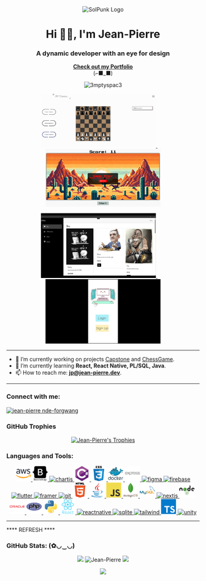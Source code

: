 <p align="center">
  <img src="https://github.com/3mptySpac3/3mptySpac3/blob/main/SolPunk.png" alt="SolPunk Logo">
</p>
<h1 align="center">Hi ✌🏾, I'm Jean-Pierre</h1>
<h3 align="center">A dynamic developer with an eye for design</h3>

<p align="center">
  <a href="https://www.jean-pierre.dev/"><strong>Check out my Portfolio</strong></a> <br>
  (⌐■_■)
</p>

<p align="center">
  <img src="https://komarev.com/ghpvc/?username=3mptyspac3&label=Profile%20views&color=0e75b6&style=flat" alt="3mptyspac3" />
</p>

<p align="center">
  <a href="https://github.com/3mptySpac3/ChessGame">
    <img src="mychess.png" width="300" alt="Project 1">
  </a> &nbsp;&nbsp;&nbsp;&nbsp;&nbsp;
  <a href="https://github.com/3mptySpac3/Dino">
    <img src="DinoGame.png" width="300" alt="Project 2">
  </a>
</p>
<p align="center">
  <a href="https://github.com/3mptySpac3/CSharp-Project-CPRG211">
    <img src="v41.png" width="300" alt="Project 3">
  </a> &nbsp;&nbsp;&nbsp;&nbsp;&nbsp;
  <a href="https://www.figma.com/proto/ofp2312WjvSgK8VpW6jcpK/Software-analysis?type=design&node-id=159-5601&t=GWH9vHRzun0qBtUZ-1&scaling=scale-down&page-id=82%3A649&starting-point-node-id=159%3A5601">
    <img src="Capstone1.jpg" width="300" alt="Project 4">
  </a>
</p>

---

- 🔭 I’m currently working on projects [Capstone](https://github.com/3mptySpac3/CAPSTONE.git) and [ChessGame](https://github.com/3mptySpac3/ChessGame.git).
- 🌱 I’m currently learning **React, React Native, PL/SQL, Java**.
- 📫 How to reach me: **jp@jean-pierre.dev**.

---

### Connect with me:
<p align="left">
  <a href="https://www.linkedin.com/in/jean-pierre-n/" target="_blank">
    <img align="center" src="https://raw.githubusercontent.com/rahuldkjain/github-profile-readme-generator/master/src/images/icons/Social/linked-in-alt.svg" alt="jean-pierre nde-forgwang" height="30" width="40" />
  </a>
</p>

### GitHub Trophies
<p align="center">
  <a href="https://github.com/ryo-ma/github-profile-trophy">
    <img src="https://github-profile-trophy.vercel.app/?username=3mptySpac3&theme=darkhub&no-frame=true&no-bg=true&margin-w=4" alt="Jean-Pierre's Trophies" />
  </a>
</p>

<h3 align="left">Languages and Tools:</h3>
<p align="center"> <a href="https://aws.amazon.com" target="_blank" rel="noreferrer"> <img src="https://raw.githubusercontent.com/devicons/devicon/master/icons/amazonwebservices/amazonwebservices-original-wordmark.svg" alt="aws" width="40" height="40"/> </a> <a href="https://getbootstrap.com" target="_blank" rel="noreferrer"> <img src="https://raw.githubusercontent.com/devicons/devicon/master/icons/bootstrap/bootstrap-plain-wordmark.svg" alt="bootstrap" width="40" height="40"/> </a> <a href="https://www.chartjs.org" target="_blank" rel="noreferrer"> <img src="https://www.chartjs.org/media/logo-title.svg" alt="chartjs" width="40" height="40"/> </a> <a href="https://www.w3schools.com/cs/" target="_blank" rel="noreferrer"> <img src="https://raw.githubusercontent.com/devicons/devicon/master/icons/csharp/csharp-original.svg" alt="csharp" width="40" height="40"/> </a> <a href="https://www.w3schools.com/css/" target="_blank" rel="noreferrer"> <img src="https://raw.githubusercontent.com/devicons/devicon/master/icons/css3/css3-original-wordmark.svg" alt="css3" width="40" height="40"/> </a> <a href="https://www.docker.com/" target="_blank" rel="noreferrer"> <img src="https://raw.githubusercontent.com/devicons/devicon/master/icons/docker/docker-original-wordmark.svg" alt="docker" width="40" height="40"/> </a> <a href="https://expressjs.com" target="_blank" rel="noreferrer"> <img src="https://raw.githubusercontent.com/devicons/devicon/master/icons/express/express-original-wordmark.svg" alt="express" width="40" height="40"/> </a> <a href="https://www.figma.com/" target="_blank" rel="noreferrer"> <img src="https://www.vectorlogo.zone/logos/figma/figma-icon.svg" alt="figma" width="40" height="40"/> </a> <a href="https://firebase.google.com/" target="_blank" rel="noreferrer"> <img src="https://www.vectorlogo.zone/logos/firebase/firebase-icon.svg" alt="firebase" width="40" height="40"/> </a> <a href="https://flutter.dev" target="_blank" rel="noreferrer"> <img src="https://www.vectorlogo.zone/logos/flutterio/flutterio-icon.svg" alt="flutter" width="40" height="40"/> </a> <a href="https://www.framer.com/" target="_blank" rel="noreferrer"> <img src="https://www.vectorlogo.zone/logos/framer/framer-icon.svg" alt="framer" width="40" height="40"/> </a> <a href="https://git-scm.com/" target="_blank" rel="noreferrer"> <img src="https://www.vectorlogo.zone/logos/git-scm/git-scm-icon.svg" alt="git" width="40" height="40"/> </a> <a href="https://www.w3.org/html/" target="_blank" rel="noreferrer"> <img src="https://raw.githubusercontent.com/devicons/devicon/master/icons/html5/html5-original-wordmark.svg" alt="html5" width="40" height="40"/> </a> <a href="https://www.java.com" target="_blank" rel="noreferrer"> <img src="https://raw.githubusercontent.com/devicons/devicon/master/icons/java/java-original.svg" alt="java" width="40" height="40"/> </a> <a href="https://developer.mozilla.org/en-US/docs/Web/JavaScript" target="_blank" rel="noreferrer"> <img src="https://raw.githubusercontent.com/devicons/devicon/master/icons/javascript/javascript-original.svg" alt="javascript" width="40" height="40"/> </a> <a href="https://www.mongodb.com/" target="_blank" rel="noreferrer"> <img src="https://raw.githubusercontent.com/devicons/devicon/master/icons/mongodb/mongodb-original-wordmark.svg" alt="mongodb" width="40" height="40"/> </a> <a href="https://www.mysql.com/" target="_blank" rel="noreferrer"> <img src="https://raw.githubusercontent.com/devicons/devicon/master/icons/mysql/mysql-original-wordmark.svg" alt="mysql" width="40" height="40"/> </a> <a href="https://nextjs.org/" target="_blank" rel="noreferrer"> <img src="https://cdn.worldvectorlogo.com/logos/nextjs-2.svg" alt="nextjs" width="40" height="40"/> </a> <a href="https://nodejs.org" target="_blank" rel="noreferrer"> <img src="https://raw.githubusercontent.com/devicons/devicon/master/icons/nodejs/nodejs-original-wordmark.svg" alt="nodejs" width="40" height="40"/> </a> <a href="https://www.oracle.com/" target="_blank" rel="noreferrer"> <img src="https://raw.githubusercontent.com/devicons/devicon/master/icons/oracle/oracle-original.svg" alt="oracle" width="40" height="40"/> </a> <a href="https://www.php.net" target="_blank" rel="noreferrer"> <img src="https://raw.githubusercontent.com/devicons/devicon/master/icons/php/php-original.svg" alt="php" width="40" height="40"/> </a> <a href="https://www.python.org" target="_blank" rel="noreferrer"> <img src="https://raw.githubusercontent.com/devicons/devicon/master/icons/python/python-original.svg" alt="python" width="40" height="40"/> </a> <a href="https://reactjs.org/" target="_blank" rel="noreferrer"> <img src="https://raw.githubusercontent.com/devicons/devicon/master/icons/react/react-original-wordmark.svg" alt="react" width="40" height="40"/> </a> <a href="https://reactnative.dev/" target="_blank" rel="noreferrer"> <img src="https://reactnative.dev/img/header_logo.svg" alt="reactnative" width="40" height="40"/> </a> <a href="https://www.sqlite.org/" target="_blank" rel="noreferrer"> <img src="https://www.vectorlogo.zone/logos/sqlite/sqlite-icon.svg" alt="sqlite" width="40" height="40"/> </a> <a href="https://tailwindcss.com/" target="_blank" rel="noreferrer"> <img src="https://www.vectorlogo.zone/logos/tailwindcss/tailwindcss-icon.svg" alt="tailwind" width="40" height="40"/> </a> <a href="https://www.typescriptlang.org/" target="_blank" rel="noreferrer"> <img src="https://raw.githubusercontent.com/devicons/devicon/master/icons/typescript/typescript-original.svg" alt="typescript" width="40" height="40"/> </a> <a href="https://unity.com/" target="_blank" rel="noreferrer"> <img src="https://www.vectorlogo.zone/logos/unity3d/unity3d-icon.svg" alt="unity" width="40" height="40"/> </a> </p>


___
 **** REFRESH ****
### GitHub Stats: (✿◡‿◡)

<p align="center">
  <img src="https://github-readme-stats.vercel.app/api?username=3mptySpac3&theme=dark&hide_border=true&include_all_commits=false&count_private=false" />
  <img src="https://github-readme-streak-stats.herokuapp.com/?user=3mptySpac3&theme=dark&hide_border=true" alt="Jean-Pierre" />
    <img src="https://github-readme-stats.vercel.app/api/top-langs/?username=3mptySpac3&theme=dark&hide_border=true&include_all_commits=false&count_private=false&layout=compact" />
</p>
<p align="center">
  <img width="800" src="https://github-readme-activity-graph.vercel.app/graph?username=3mptySpac3&bg_color=010202&color=FCFBFB&line=F67024&point=FCFBFB&area=true&hide_border=false" />
</p>

